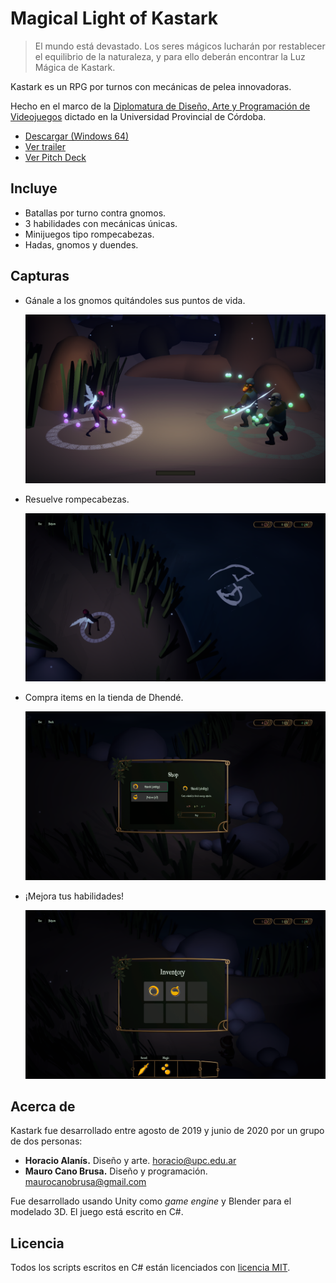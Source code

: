 # Magical Light of Kastark

> El mundo está devastado. Los seres mágicos lucharán por restablecer el equilibrio de la naturaleza, y para ello deberán encontrar la Luz Mágica de Kastark.

Kastark es un RPG por turnos con mecánicas de pelea innovadoras.

Hecho en el marco de la [Diplomatura de Diseño, Arte y Programación de Videojuegos](http://www.upc.edu.ar/diplovideojuegos/) dictado en la Universidad Provincial de Córdoba.

- [Descargar (Windows 64)](https://github.com/mauroc8/kastark/releases/tag/1.0)
- [Ver trailer](https://drive.google.com/file/d/15jfz4STtxJ-NR_AQbEWdRZtNjy2IF1QM/view)
- [Ver Pitch Deck](https://drive.google.com/open?id=1-7YJyQOJUfR1vjPWlnizx_mWViXcOrXZwlF2AkUTYMw)

## Incluye

- Batallas por turno contra gnomos.
- 3 habilidades con mecánicas únicas.
- Minijuegos tipo rompecabezas.
- Hadas, gnomos y duendes.

## Capturas

- Gánale a los gnomos quitándoles sus puntos de vida.

  ![Pelea contra gnomos](img/battle.png)

- Resuelve rompecabezas.

  ![Rompecabezas](img/puzzle.png)

- Compra items en la tienda de Dhendé.

  ![Tienda](img/shop.png)

- ¡Mejora tus habilidades!

  ![Inventario](img/inventory.png)

## Acerca de

Kastark fue desarrollado entre agosto de 2019 y junio de 2020 por un grupo de dos personas:

- **Horacio Alanís.** Diseño y arte. horacio@upc.edu.ar
- **Mauro Cano Brusa.** Diseño y programación. maurocanobrusa@gmail.com

Fue desarrollado usando Unity como *game engine* y Blender para el modelado 3D. El juego está escrito en C#.

## Licencia

Todos los scripts escritos en C# están licenciados con [licencia MIT](https://en.wikipedia.org/wiki/MIT_License).